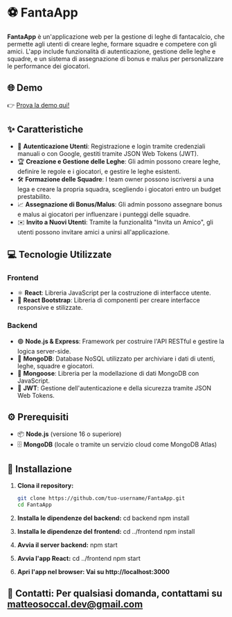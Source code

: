 # ⚽ FantaApp

**FantaApp** è un'applicazione web per la gestione di leghe di fantacalcio, che permette agli utenti di creare leghe, formare squadre e competere con gli amici. L'app include funzionalità di autenticazione, gestione delle leghe e squadre, e un sistema di assegnazione di bonus e malus per personalizzare le performance dei giocatori.

## 🌐 Demo

👉 [Prova la demo qui!](https://fanta-app-pied.vercel.app/)

## ✨ Caratteristiche

- 🔐 **Autenticazione Utenti**: Registrazione e login tramite credenziali manuali o con Google, gestiti tramite JSON Web Tokens (JWT).
- 🏆 **Creazione e Gestione delle Leghe**: Gli admin possono creare leghe, definire le regole e i giocatori, e gestire le leghe esistenti.
- 🛠️ **Formazione delle Squadre**: I team owner possono iscriversi a una lega e creare la propria squadra, scegliendo i giocatori entro un budget prestabilito.
- 📈 **Assegnazione di Bonus/Malus**: Gli admin possono assegnare bonus e malus ai giocatori per influenzare i punteggi delle squadre.
- ✉️ **Invito a Nuovi Utenti**: Tramite la funzionalità "Invita un Amico", gli utenti possono invitare amici a unirsi all'applicazione.

## 💻 Tecnologie Utilizzate

### Frontend
- ⚛️ **React**: Libreria JavaScript per la costruzione di interfacce utente.
- 🎨 **React Bootstrap**: Libreria di componenti per creare interfacce responsive e stilizzate.

### Backend
- 🟢 **Node.js & Express**: Framework per costruire l'API RESTful e gestire la logica server-side.
- 🍃 **MongoDB**: Database NoSQL utilizzato per archiviare i dati di utenti, leghe, squadre e giocatori.
- 📄 **Mongoose**: Libreria per la modellazione di dati MongoDB con JavaScript.
- 🔑 **JWT**: Gestione dell'autenticazione e della sicurezza tramite JSON Web Tokens.

## ⚙️ Prerequisiti

- 📦 **Node.js** (versione 16 o superiore)
- 🗄️ **MongoDB** (locale o tramite un servizio cloud come MongoDB Atlas)

## 🚀 Installazione

1. **Clona il repository:**
   ```bash
   git clone https://github.com/tuo-username/FantaApp.git
   cd FantaApp

2. **Installa le dipendenze del backend:**
  cd backend
  npm install

3. **Installa le dipendenze del frontend:**
  cd ../frontend
  npm install

4. **Avvia il server backend:**
  npm start

5. **Avvia l'app React:**
  cd ../frontend
  npm start

6. **Apri l'app nel browser: Vai su http://localhost:3000**

## 📧 Contatti: Per qualsiasi domanda, contattami su matteosoccal.dev@gmail.com
